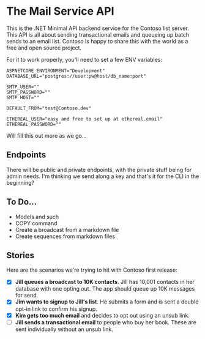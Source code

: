 # The Mail Service API

This is the .NET Minimal API backend service for the Contoso list server. This API is all about sending transactional emails and queueing up batch sends to an email list. Contoso is happy to share this with the world as a free and open source project.

For it to work properly, you'll need to set a few ENV variables:

```
ASPNETCORE_ENVIRONMENT="Development"
DATABASE_URL="postgres://user:pw@host/db_name:port"

SMTP_USER=""
SMTP_PASSWORD=""
SMTP_HOST=""

DEFAULT_FROM="test@Contoso.dev"

ETHEREAL_USER="easy and free to set up at ethereal.email"
ETHEREAL_PASSWORD=""
```

Will fill this out more as we go...

## Endpoints

There will be public and private endpoints, with the private stuff being for admin needs. I'm thinking we send along a key and that's it for the CLI in the beginning?

## To Do...

 - Models and such
 - COPY command
 - Create a broadcast from a markdown file
 - Create sequences from markdown files

## Stories

Here are the scenarios we're trying to hit with Contoso first release:

 - [x] **Jill queues a broadcast to 10K contacts**. Jill has 10,001 contacts in her database with one opting out. The app should queue up 10K messages for send.
 - [x] **Jim wants to signup to Jill's list**. He submits a form and is sent a double opt-in link to confirm his signup.
 - [x] **Kim gets too much email** and decides to opt out using an unsub link.
 - [ ] **Jill sends a transactional email** to people who buy her book. These are sent individually without an unsub link.